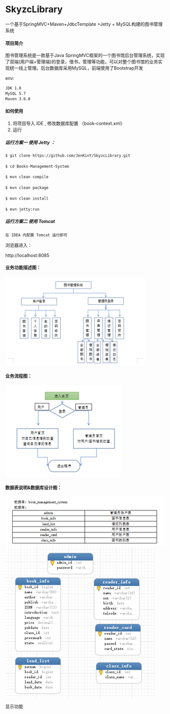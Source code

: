 # SkyzcLibrary
一个基于SpringMVC+Maven+JdbcTemplate +Jetty + MySQL构建的图书管理系统
#### 项目简介
图书管理系统是一款基于Java SpringMVC框架的一个图书馆后台管理系统，实现了双端(用户端+管理端)的登录，借书，管理等功能，可以对整个图书馆的业务实现统一线上管理。后台数据库采用MySQL，前端使用了Bootstrap开发

env: 

```bash
JDK 1.8
MySQL 5.7
Maven 3.6.0
```

#### 如何使用

1. 将项目导入 IDE , 修改数据库配置 （book-context.xml）
2. 运行

##### 运行方案一 使用 Jetty ：
```bash
$ git clone https://github.com/JenKinY/SkyzcLibrary.git

$ cd Books-Management-System

$ mvn clean compile

$ mvn clean package

$ mvn clean install

$ mvn jetty:run
```

##### 运行方案二 使用 Tomcat 
```shell
在 IDEA 内配置 Tomcat 运行即可
```

浏览器进入：

http://localhost:8085

####  业务功能描述图：

![功能描述图](https://github.com/JenKinY/SkyzcLibrary/raw/master/preview/业务功能概述.png)

#### 业务流程图：

![功能描述图](https://github.com/JenKinY/SkyzcLibrary/raw/master/preview/业务流程图.png)

#### 数据表说明&数据库设计图：
![功能描述图](https://github.com/JenKinY/SkyzcLibrary/raw/master/db/数据表说明.png)
![功能描述图](https://github.com/JenKinY/SkyzcLibrary/raw/master/db/数据库E-R.png)


显示功能

